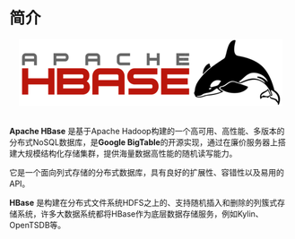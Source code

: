 # 简介

<div align=center>
<img src="/assets/hbase_logo_with_orca_large.png"/>
<br>
<br>
</div>

**Apache HBase** 是基于Apache Hadoop构建的一个高可用、高性能、多版本的分布式NoSQL数据库，是**Google BigTable**的开源实现，通过在廉价服务器上搭建大规模结构化存储集群，提供海量数据高性能的随机读写能力。

它是一个面向列式存储的分布式数据库，具有良好的扩展性、容错性以及易用的API。

**HBase** 是构建在分布式文件系统HDFS之上的、支持随机插入和删除的列簇式存储系统，许多大数据系统都将HBase作为底层数据存储服务，例如Kylin、OpenTSDB等。


